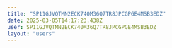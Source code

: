 ```yaml
---
title: "SP11GJVQTMN2ECK740M36Q7TR8JPCGPGE4MSB3EDZ"
date: 2025-03-05T14:17:23.438Z
user: SP11GJVQTMN2ECK740M36Q7TR8JPCGPGE4MSB3EDZ
layout: "users"
---
```

    